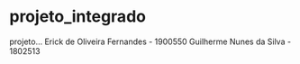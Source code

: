 # projeto_integrado
projeto...
Erick de Oliveira Fernandes - 1900550
Guilherme Nunes da Silva - 1802513
